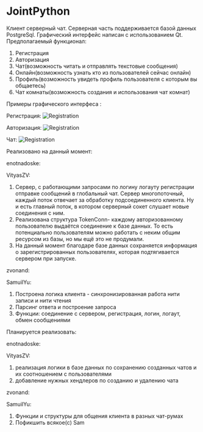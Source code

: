 # JointPython
Клиент серверный чат. Серверная часть поддерживается базой данных PostgreSql. Графический интерфейс написан с использованием Qt.
Предполагаемый функционал: 
1. Регистрация
2. Авторизация
3. Чат(возможность читать и отправлять текстовые сообщения)
4. Онлайн(возможность узнать кто из пользователей сейчас онлайн)
5. Профиль(возможность увидеть профиль пользователя с которым вы общаетесь)
6. Чат комнаты(возможность создания и использования чат комнат)

Примеры графического интерфеса : 

Регистрация:
![Registration](https://github.com/enotnadoske/JointPython/tree/master/pics/RegistrationWindow.jpg)

Авторизация:
![Registration](https://github.com/enotnadoske/JointPython/tree/master/pics/LoginWindow.jpg)

Чат:
![Registration](https://github.com/enotnadoske/JointPython/tree/master/pics/ChatWindow.jpg)

Реализовано на данный момент:

enotnadoske: 

VityasZV:
1. Cервер, с работающими запросами по логину логауту регистрации отправке сообщений в глобальный чат.
   Сервер многопоточный, каждый поток отвечает за обработку подсоединенного клиента.
   Ну и есть главный поток, в котором серверный сокет слушает новые соединения с ним.
2. Pеализована структура TokenConn- каждому авторизованному пользователю выдаётся соединение к базе данных.
   То есть потенциально пользователям можно работать с неким общим ресурсом из базы, но мы ещё это не продумали.
3. Hа данный момент благодаре базе данных сохраняется информация о зарегистрированных пользователях, которая подтягивается сервером при запуске.

zvonand:

SamuilYu:
1. Построена логика клиента - синхронизированная работа нити записи и нити чтения
2. Парсинг ответа и построение запроса
3. Функции: соединение с сервером, регистрация, логин, логаут, обмен сообщениями

Планируется реализовать:

enotnadoske: 

VityasZV:
1. реализация логики в базе данных по сохранению созданных чатов и их соотношением с пользователями
2. добавление нужных хендлеров по созданию и удалению чата

zvonand:

SamuilYu:
1. Функции и структуры для общения клиента в разных чат-румах
2. Пофикшить всякое(с) Sam


